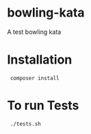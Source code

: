# bowling-kata
A test bowling kata

# Installation

`` 
composer install
``

# To run Tests
`` 
./tests.sh
``
